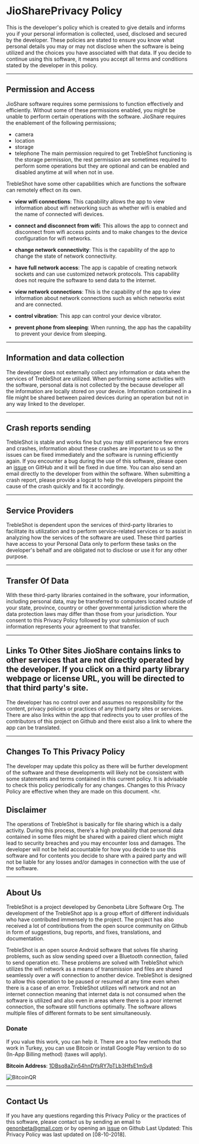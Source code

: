 # JioSharePrivacy Policy
This is the developer's policy which is created to give details and informs you if your personal information is collected, used, disclosed and secured by the developer. These policies are stated to ensure you know what personal details you may or may not disclose when the software is being utilized and the choices you have associated with that data. If you decide to continue using this software, it means you accept all terms and conditions stated by the developer in this policy. <hr>

## Permission and Access

JioShare software requires some permissions to function effectively and efficiently. Without some of these permissions enabled, you might be unable to perform certain operations with the software.
JioShare requires the enablement of the following permissions;
- camera
- location
- storage
- telephone
The main permission required to get TrebleShot functioning is the storage permission, the rest permission are sometimes required to perform some operations but they are optional and can be enabled and disabled anytime at will when not in use.

TrebleShot have some other capabilities which are functions the software can remotely effect on its own.

- **view wifi connections**: This capability allows the app to view information about wifi networking such as whether wifi is enabled and the name of connected wifi devices.

- **connect and disconnect from wifi**: This allows the app to connect and disconnect from wifi access points and to make changes to the device configuration for wifi networks.

- **change network connectivity**: This is the capability of the app to change the state of network connectivity.

- **have full network access**: The app is capable of creating network sockets and can use customized network protocols. This capability does not require the software to send data to the internet.

- **view network connections**: This is the capability of the app to view information about network connections such as which networks exist and are connected.

- **control vibration**: This app can control your device vibrator.

- **prevent phone from sleeping**: When running, the app has the capability to prevent your device from sleeping.  

<hr>

## Information and data collection

The developer does not externally collect any information or data when the services of TrebleShot are utilized. When performing some activities with the software, personal data is not collected by the because developer all the information are locally stored on your device. Information contained in a file might be shared between paired devices during an operation but not in any way linked to the developer. 
<hr>

## Crash reports sending

TrebleShot is stable and works fine but you may still experience few errors and crashes, information about these crashes are important to us so the issues can be fixed immediately and the software is running efficiently again.
If you encounter a bug during the use of this software, please open an [issue](https://github.com/genonbeta/TrebleShot/issues/new) on GitHub and it will be fixed in due time. You can also send an email directly to the developer from within the software. When submitting a crash report, please provide a logcat to help the developers pinpoint the cause of the crash quickly and fix it accordingly. <hr>

## Service Providers

TrebleShot is dependent upon the services of third-party libraries to facilitate its utilization and to perform service-related services or to assist in analyzing how the services of the software are used.
These third parties have access to your Personal Data only to perform these tasks on the developer's behalf and are obligated not to disclose or use it for any other purpose. <hr>


## Transfer Of Data

With these third-party libraries contained in the software, your information, including personal data, may be transferred to computers located outside of your state, province, country or other governmental jurisdiction where the data protection laws may differ than those from your jurisdiction. Your consent to this Privacy Policy followed by your submission of such information represents your agreement to that transfer. <hr>

## Links To Other Sites JioShare contains links to other services that are not directly operated by the developer. If you click on a third party library webpage or license URL, you will be directed to that third party's site.
The developer has no control over and assumes no responsibility for the content, privacy policies or practices of any third party sites or services.
There are also links within the app that redirects you to user profiles of the contributors of this project on Github and there exist also a link to where the app can be translated. <hr>

## Changes To This Privacy Policy

The developer may update this policy as there will be further development of the software and these developments will likely not be consistent with some statements and terms contained in this current policy.
It is advisable to check this policy periodically for any changes. Changes to this Privacy Policy are effective when they are made on this document. <hr.

## Disclaimer

The operations of TrebleShot is basically for file sharing which is a daily activity. During this process, there's a high probability that personal data contained in some files might be shared with a paired client which might lead to security breaches and you may encounter loss and damages. The developer will not be held accountable for how you decide to use this software and for contents you decide to share with a paired party and will not be liable for any losses and/or damages in connection with the use of the software. <hr>

## About Us

TrebleShot is a project developed by Genonbeta Libre Software Org. The development of the TrebleShot app is a group effort of different individuals who have contributed immensely to the project. The project has also received a lot of contributions from the open source community on Github in form of suggestions, bug reports, and fixes, translations, and documentation.

TrebleShot is an open source Android software that solves file sharing problems, such as slow sending speed over a Bluetooth connection, failed to send operation etc. These problems are solved with TrebleShot which utilizes the wifi network as a means of transmission and files are shared seamlessly over a wifi connection to another device. TrebleShot is designed to allow this operation to be paused or resumed at any time even when there is a case of an error. TrebleShot utilizes wifi network and not an internet connection meaning that internet data is not consumed when the software is utilized and also even in areas where there is a poor internet connection, the software still functions optimally.
The software allows multiple files of different formats to be sent simultaneously.

### Donate
If you value this work, you can help it. There are a too few methods that work in Turkey, you can use Bitcoin or install Google Play version to do so (In-App Billing method) (taxes will apply).

**Bitcoin Address**: [1DBsq8aZjn54hnDYsRY7pTLb3HfsE1mSv8](https://blockchain.info/address/1DBsq8aZjn54hnDYsRY7pTLb3HfsE1mSv8)


![BitcoinQR](assets/1DBsq8aZjn54hnDYsRY7pTLb3HfsE1mSv8.png)

<hr>

## Contact Us

If you have any questions regarding this Privacy Policy or the practices of this software, please contact us by sending an email to genonbeta@gmail.com or by opening an [issue](https://github.com/genonbeta/TrebleShot/issues/new) on Github
Last Updated: This Privacy Policy was last updated on [08-10-2018].
 
